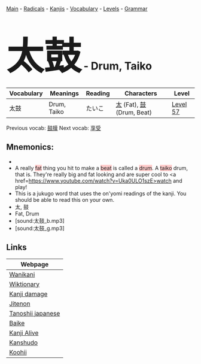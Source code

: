 <style> bigfont {font-size: 100px}</style>
[Main](../README.md) -
[Radicals](../radicals.md) -
[Kanjis](../kanjis.md) -
[Vocabulary](../vocabulary.md) -
[Levels](../levels.md) -
[Grammar](../grammar.md)
# <bigfont> 太鼓</bigfont> - Drum, Taiko 

| Vocabulary | Meanings | Reading | Characters | Level |
| --- | --- | --- | --- | --- |
| 太鼓 | Drum, Taiko | たいこ |  [太](../kanjis/太.md) (Fat), [鼓](../kanjis/鼓.md) (Drum, Beat) | [Level 57](../levels/wk_level57.md) |

Previous vocab: [鼓膜](鼓膜.md) Next vocab: [享受](享受.md) 

## Mnemonics:

* 
* A really <span style="background-color:#ffcccb"> fat</span> thing you hit to make a <span style="background-color:#ffcccb"> beat</span> is called a <span style="background-color:#ffcccb"> drum</span>. A <span style="background-color:#ffcccb"> taiko</span> drum, that is. They're really big and fat looking and are super cool to <a href=https://www.youtube.com/watch?v=Uka0ULO1szE>watch</a> and play! 
* This is a jukugo word that uses the on'yomi readings of the kanji. You should be able to read this on your own.
* 太, 鼓
* Fat, Drum
* [sound:太鼓_b.mp3]
* [sound:太鼓_g.mp3]


## Links 

| Webpage |
| --- |
| [Wanikani          ](https://www.wanikani.com/kanji/太鼓) |
| [Wiktionary        ](https://en.wiktionary.org/wiki/太鼓) |
| [Kanji damage      ](http://www.kanjidamage.com/kanji/search?utf8=✓&q=太鼓) |
| [Jitenon           ](https://jitenon.com/kanji/太鼓) |
| [Tanoshii japanese ](https://www.tanoshiijapanese.com/dictionary/kanji.cfm?k=太鼓) |
| [Baike             ](https://baike.baidu.com/item/太鼓) |
| [Kanji Alive       ](https://app.kanjialive.com/太鼓) |
| [Kanshudo          ](https://www.kanshudo.com/searchmn?q=太鼓) |
| [Koohii            ](https://kanji.koohii.com/study/kanji/太鼓) |
